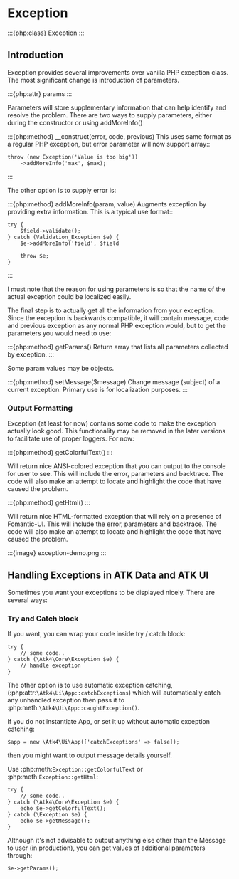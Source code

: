 # Exception

:::{php:class} Exception
:::

## Introduction

Exception provides several improvements over vanilla PHP exception class. The
most significant change is introduction of parameters.

:::{php:attr} params
:::

Parameters will store supplementary information that can help identify and
resolve the problem. There are two ways to supply parameters, either during
the constructor or using addMoreInfo()

:::{php:method} __construct(error, code, previous)
This uses same format as a regular PHP exception, but error parameter will
now support array::

```
throw (new Exception('Value is too big'))
    ->addMoreInfo('max', $max);
```
:::

The other option is to supply error is:

:::{php:method} addMoreInfo(param, value)
Augments exception by providing extra information. This is a typical use
format::

```
try {
    $field->validate();
} catch (Validation_Exception $e) {
    $e->addMoreInfo('field', $field

    throw $e;
}
```
:::

I must note that the reason for using parameters is so that the name of the
actual exception could be localized easily.

The final step is to actually get all the information from your exception.
Since the exception is backwards compatible, it will contain message, code
and previous exception as any normal PHP exception would, but to get the
parameters you would need to use:

:::{php:method} getParams()
Return array that lists all parameters collected by exception.
:::

Some param values may be objects.

:::{php:method} setMessage($message)
Change message (subject) of a current exception. Primary use is for
localization purposes.
:::

### Output Formatting

Exception (at least for now) contains some code to make the exception actually
look good. This functionality may be removed in the later versions to
facilitate use of proper loggers. For now:


:::{php:method} getColorfulText()
:::

Will return nice ANSI-colored exception that you can output to the console for
user to see. This will include the error, parameters and backtrace. The code
will also make an attempt to locate and highlight the code that have caused the
problem.

:::{php:method} getHtml()
:::

Will return nice HTML-formatted exception that will rely on a presence of
Fomantic-UI. This will include the error, parameters and backtrace. The code
will also make an attempt to locate and highlight the code that have caused the
problem.

:::{image} exception-demo.png
:::

## Handling Exceptions in ATK Data and ATK UI

Sometimes you want your exceptions to be displayed nicely. There are several ways:

### Try and Catch block

If you want, you can wrap your code inside try / catch block:

```
try {
    // some code..
} catch (\Atk4\Core\Exception $e) {
    // handle exception
}
```

The other option is to use automatic exception catching, (:php:attr:`\Atk4\Ui\App::catchExceptions`)
which will automatically catch any unhandled exception then pass it to :php:meth:`\Atk4\Ui\App::caughtException()`.

If you do not instantiate App, or set it up without automatic exception catching:

```
$app = new \Atk4\Ui\App(['catchExceptions' => false]);
```

then you might want to output message details yourself.

Use :php:meth:`Exception::getColorfulText` or :php:meth:`Exception::getHtml`:

```
try {
    // some code..
} catch (\Atk4\Core\Exception $e) {
    echo $e->getColorfulText();
} catch (\Exception $e) {
    echo $e->getMessage();
}
```

Although it's not advisable to output anything else other than the Message to user (in production),
you can get values of additional parameters through:

```
$e->getParams();
```
